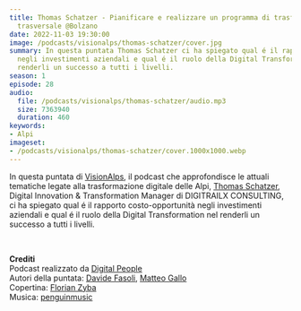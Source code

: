 ```yaml
---
title: Thomas Schatzer - Pianificare e realizzare un programma di trasformazione digitale
  trasversale @Bolzano
date: 2022-11-03 19:30:00
image: /podcasts/visionalps/thomas-schatzer/cover.jpg
summary: In questa puntata Thomas Schatzer ci ha spiegato qual é il rapporto costo-opportunità
  negli investimenti aziendali e qual é il ruolo della Digital Transformation nel
  renderli un successo a tutti i livelli.
season: 1
episode: 28
audio:
  file: /podcasts/visionalps/thomas-schatzer/audio.mp3
  size: 7363940
  duration: 460
keywords:
- Alpi
imageset:
- /podcasts/visionalps/thomas-schatzer/cover.1000x1000.webp
---
```


In questa puntata di [VisionAlps](https://www.visionalps.com/), il podcast che approfondisce le attuali tematiche legate alla trasformazione digitale delle Alpi, [Thomas Schatzer](https://www.linkedin.com/in/thomasschatzer/), Digital Innovation & Transformation Manager di DIGITRAILX CONSULTING, ci ha spiegato qual é il rapporto costo-opportunità negli investimenti aziendali e qual é il ruolo della Digital Transformation nel renderli un successo a tutti i livelli.

<br>

**Crediti**<br>
Podcast realizzato da [Digital People](https://w3id.org/digitalpeople)<br>
Autori della puntata: [Davide Fasoli](https://www.linkedin.com/in/davide-fasoli-2b3246179/), [Matteo Gallo](https://www.linkedin.com/in/matteo-gallo-4a5ab31a8/)<br>
Copertina: [Florian Zyba](https://www.linkedin.com/in/florian-zyba/)<br>
Musica: [penguinmusic](https://pixabay.com/users/penguinmusic-24940186/)